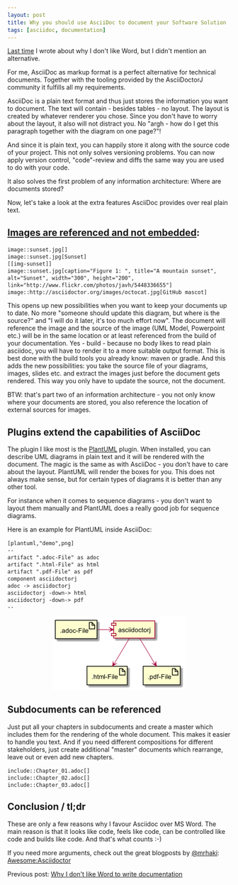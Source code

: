 ```yaml
---
layout: post
title: Why you should use AsciiDoc to document your Software Solution
tags: [asciidoc, documentation]
---
```


[Last time](https://rdmueller.github.io/why_no_word/) I wrote about why I don't like  Word, but I didn't mention an alternative.

For me, AsciiDoc as markup format is a perfect alternative for technical documents. Together with the tooling provided by the AsciiDoctorJ community it fulfills all my requirements.

AsciiDoc is a plain text format and thus just stores the information you want to document. The text will contain - besides tables - no layout. The layout is created by whatever renderer you chose. Since you don't have to worry about the layout, it also will not distract you. No "argh - how do I get this paragraph together with the diagram on one page?"!

And since it is plain text, you can happily store it along with the source code of your project. This not only solves versioning problems. You can now apply version control, "code"-review and diffs the same way you are used to do with your code. 

It also solves the first problem of any information architecture: Where are documents stored?

Now, let's take a look at the extra features AsciiDoc provides over real plain text.

## [Images are referenced and not embedded](http://asciidoctor.org/docs/asciidoc-syntax-quick-reference/#images):

```
image::sunset.jpg[] 
image::sunset.jpg[Sunset] 
[[img-sunset]] 
image::sunset.jpg[caption="Figure 1: ", title="A mountain sunset", alt="Sunset", width="300", height="200", link="http://www.flickr.com/photos/javh/5448336655"] 
image::http://asciidoctor.org/images/octocat.jpg[GitHub mascot]
```

This opens up new possibilities when you want to keep your documents up to date. No more "someone should update this diagram, but where is the source?" and "I will do it later, it's too much effort now". The document will reference the image and the source of the image (UML Model, Powerpoint etc.) will be in the same location or at least referenced from the build of your documentation. Yes - build - because no body likes to read plain asciidoc, you will have to render it to a more suitable output format. This is best done with the build tools you already know: maven or gradle. And this adds the new possibilities: you take the source file of your diagrams, images, slides etc. and extract the images just before the document gets rendered. This way you only have to update the source, not the document.

BTW: that's part two of an information architecture - you not only know where your documents are stored, you also reference the location of external sources for images.

## Plugins extend the capabilities of AsciiDoc

The plugin I like most is the [PlantUML](http://www.plantuml.com) plugin. When installed, you can describe UML diagrams in plain text and it will be rendered with the document. The magic is the same as with AsciiDoc - you don't have to care about the layout. PlantUML will render the boxes for you. This does not always make sense, but for certain types of diagrams it is better than any other tool.

For instance when it comes to sequence diagrams - you don't want to layout them manually and PlantUML does a really good job for sequence diagrams.

Here is an example for PlantUML inside AsciiDoc:

```
[plantuml,"demo",png]
--
artifact ".adoc-File" as adoc
artifact ".html-File" as html
artifact ".pdf-File" as pdf
component asciidoctorj
adoc -> asciidoctorj 
asciidoctorj -down-> html
asciidoctorj -down-> pdf
--
```
<div style="text-align: center;">
<img src="../images/demo.png" style="max-width:100%;" />
</div>

## Subdocuments can be referenced

Just put all your chapters in subdocuments and create a master which includes them for the rendering of the whole document. This makes it easier to handle you text. And if you need different compositions for different stakeholders, just create additional "master" documents which rearrange, leave out or even add new chapters.

```
include::Chapter_01.adoc[]
include::Chapter_02.adoc[]
include::Chapter_03.adoc[]
```

## Conclusion / tl;dr

These are only a few reasons why I favour Asciidoc over MS Word. The main reason is that it looks like code, feels like code, can be controlled like code and builds like code. And that's what counts :-)

If you need more arguments, check out the great blogposts by [@mrhaki](https://twitter.com/mrhaki): [Awesome:Asciidoctor](http://mrhaki.blogspot.de/search/label/Awesome%3AAsciidoctor)

Previous post: [Why I don't like Word to write documentation](https://rdmueller.github.io/why_no_word/)

